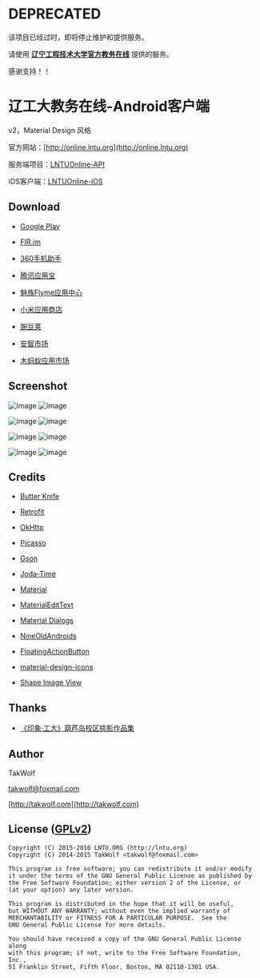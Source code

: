 ﻿# DEPRECATED #

该项目已经过时，即将停止维护和提供服务。

请使用 **[辽宁工程技术大学官方教务在线](http://60.18.131.131)** 提供的服务。

感谢支持！！

# 辽工大教务在线-Android客户端 #

v2，Material Design 风格

官方网站：[http://online.lntu.org](http://online.lntu.org)

服务端项目：[LNTUOnline-API](https://github.com/LNTUORG/LNTUOnline-API)

iOS客户端：[LNTUOnline-iOS](https://github.com/LNTUORG/LNTUOnline-iOS)

## Download ##

- [Google Play](https://play.google.com/store/apps/details?id=com.lntu.online)

- [FIR.im](http://fir.im/LntuOnline)

- [360手机助手](http://zhushou.360.cn/detail/index/soft_id/1964733?recrefer=SE_D_%E8%BE%BD%E5%B7%A5%E5%A4%A7%E6%95%99%E5%8A%A1%E5%9C%A8%E7%BA%BF)

- [腾讯应用宝](http://android.myapp.com/myapp/detail.htm?apkName=com.lntu.online)

- [魅族Flyme应用中心](http://app.meizu.com/apps/public/detail?package_name=com.lntu.online)

- [小米应用商店](http://app.mi.com/detail/81673)

- [豌豆荚](http://www.wandoujia.com/apps/com.lntu.online)

- [安智市场](http://www.anzhi.com/soft_1863172.html)

- [木蚂蚁应用市场](http://www.mumayi.com/android-851065.html?1412616355)

## Screenshot ##

![image](/art/n_1.png) ![image](/art/n_2.png)

![image](/art/n_3.png) ![image](/art/n_4.png)

![image](/art/n_5.png) ![image](/art/n_6.png)

![image](/art/n_7.png) ![image](/art/n_8.png)

## Credits ##

- [Butter Knife](https://github.com/JakeWharton/butterknife)

- [Retrofit](http://square.github.io/retrofit)

- [OkHttp](http://square.github.io/okhttp)

- [Picasso](http://square.github.io/picasso)

- [Gson](https://github.com/google/gson)

- [Joda-Time](http://www.joda.org/joda-time)

- [Material](http://rey5137.com/material)

- [MaterialEditText](https://github.com/rengwuxian/MaterialEditText)

- [Material Dialogs](https://github.com/afollestad/material-dialogs)

- [NineOldAndroids](http://nineoldandroids.com)

- [FloatingActionButton](https://github.com/makovkastar/FloatingActionButton)

- [material-design-icons](https://github.com/google/material-design-icons)

- [Shape Image View](https://github.com/siyamed/android-shape-imageview)

## Thanks ##

- [《印象·工大》葫芦岛校区掠影作品集](http://tieba.baidu.com/p/1424591498)

## Author ##

TakWolf

[takwolf@foxmail.com](mailto:takwolf@foxmail.com)

[http://takwolf.com](http://takwolf.com)

## License ([GPLv2](http://www.gnu.org/licenses/old-licenses/gpl-2.0.html)) ##

    Copyright (C) 2015-2016 LNTU.ORG (http://lntu.org)
    Copyright (C) 2014-2015 TakWolf <takwolf@foxmail.com>
    
    This program is free software; you can redistribute it and/or modify
    it under the terms of the GNU General Public License as published by
    the Free Software Foundation; either version 2 of the License, or
    (at your option) any later version.
    
    This program is distributed in the hope that it will be useful,
    but WITHOUT ANY WARRANTY; without even the implied warranty of
    MERCHANTABILITY or FITNESS FOR A PARTICULAR PURPOSE.  See the
    GNU General Public License for more details.
    
    You should have received a copy of the GNU General Public License along
    with this program; if not, write to the Free Software Foundation, Inc.,
    51 Franklin Street, Fifth Floor, Boston, MA 02110-1301 USA.
